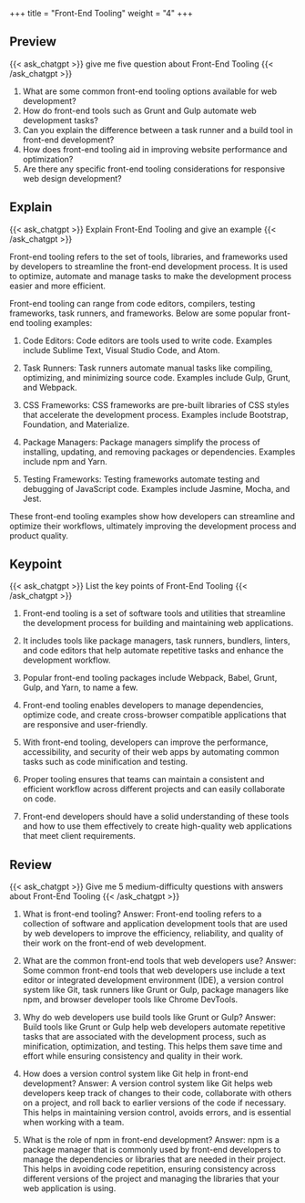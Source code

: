 +++
title = "Front-End Tooling"
weight = "4"
+++
## Preview
{{< ask_chatgpt >}}
give me five question about Front-End Tooling
{{< /ask_chatgpt >}}



1. What are some common front-end tooling options available for web development?
2. How do front-end tools such as Grunt and Gulp automate web development tasks?
3. Can you explain the difference between a task runner and a build tool in front-end development?
4. How does front-end tooling aid in improving website performance and optimization?
5. Are there any specific front-end tooling considerations for responsive web design development?   

## Explain
{{< ask_chatgpt >}}
Explain Front-End Tooling and give an example
{{< /ask_chatgpt >}}



Front-end tooling refers to the set of tools, libraries, and frameworks used by developers to streamline the front-end development process. It is used to optimize, automate and manage tasks to make the development process easier and more efficient.

Front-end tooling can range from code editors, compilers, testing frameworks, task runners, and frameworks. Below are some popular front-end tooling examples:

1. Code Editors: Code editors are tools used to write code. Examples include Sublime Text, Visual Studio Code, and Atom.

2. Task Runners: Task runners automate manual tasks like compiling, optimizing, and minimizing source code. Examples include Gulp, Grunt, and Webpack.

3. CSS Frameworks: CSS frameworks are pre-built libraries of CSS styles that accelerate the development process. Examples include Bootstrap, Foundation, and Materialize.

4. Package Managers: Package managers simplify the process of installing, updating, and removing packages or dependencies. Examples include npm and Yarn.

5. Testing Frameworks: Testing frameworks automate testing and debugging of JavaScript code. Examples include Jasmine, Mocha, and Jest.

These front-end tooling examples show how developers can streamline and optimize their workflows, ultimately improving the development process and product quality.   

## Keypoint
{{< ask_chatgpt >}}
List the key points of Front-End Tooling
{{< /ask_chatgpt >}}



1. Front-end tooling is a set of software tools and utilities that streamline the development process for building and maintaining web applications.

2. It includes tools like package managers, task runners, bundlers, linters, and code editors that help automate repetitive tasks and enhance the development workflow.

3. Popular front-end tooling packages include Webpack, Babel, Grunt, Gulp, and Yarn, to name a few.

4. Front-end tooling enables developers to manage dependencies, optimize code, and create cross-browser compatible applications that are responsive and user-friendly.

5. With front-end tooling, developers can improve the performance, accessibility, and security of their web apps by automating common tasks such as code minification and testing.

6. Proper tooling ensures that teams can maintain a consistent and efficient workflow across different projects and can easily collaborate on code.

7. Front-end developers should have a solid understanding of these tools and how to use them effectively to create high-quality web applications that meet client requirements.   

## Review
{{< ask_chatgpt >}}
Give me 5 medium-difficulty questions with answers about Front-End Tooling
{{< /ask_chatgpt >}}



1. What is front-end tooling?
Answer: Front-end tooling refers to a collection of software and application development tools that are used by web developers to improve the efficiency, reliability, and quality of their work on the front-end of web development.

2. What are the common front-end tools that web developers use?
Answer: Some common front-end tools that web developers use include a text editor or integrated development environment (IDE), a version control system like Git, task runners like Grunt or Gulp, package managers like npm, and browser developer tools like Chrome DevTools.

3. Why do web developers use build tools like Grunt or Gulp?
Answer: Build tools like Grunt or Gulp help web developers automate repetitive tasks that are associated with the development process, such as minification, optimization, and testing. This helps them save time and effort while ensuring consistency and quality in their work.

4. How does a version control system like Git help in front-end development?
Answer: A version control system like Git helps web developers keep track of changes to their code, collaborate with others on a project, and roll back to earlier versions of the code if necessary. This helps in maintaining version control, avoids errors, and is essential when working with a team.

5. What is the role of npm in front-end development?
Answer: npm is a package manager that is commonly used by front-end developers to manage the dependencies or libraries that are needed in their project. This helps in avoiding code repetition, ensuring consistency across different versions of the project and managing the libraries that your web application is using.   

